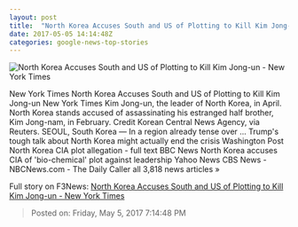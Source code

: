 ```yaml
---
layout: post
title:  "North Korea Accuses South and US of Plotting to Kill Kim Jong-un - New York Times"
date: 2017-05-05 14:14:48Z
categories: google-news-top-stories
---
```


![North Korea Accuses South and US of Plotting to Kill Kim Jong-un - New York Times](https://static01.nyt.com/images/2017/05/06/world/06NKorea/06NKorea-facebookJumbo.jpg)

New York Times North Korea Accuses South and US of Plotting to Kill Kim Jong-un New York Times Kim Jong-un, the leader of North Korea, in April. North Korea stands accused of assassinating his estranged half brother, Kim Jong-nam, in February. Credit Korean Central News Agency, via Reuters. SEOUL, South Korea — In a region already tense over ... Trump's tough talk about North Korea might actually end the crisis Washington Post North Korea CIA plot allegation - full text BBC News North Korea accuses CIA of 'bio-chemical' plot against leadership Yahoo News CBS News - NBCNews.com - The Daily Caller all 3,818 news articles »


Full story on F3News: [North Korea Accuses South and US of Plotting to Kill Kim Jong-un - New York Times](http://www.f3nws.com/n/cUmPFB)

> Posted on: Friday, May 5, 2017 7:14:48 PM
